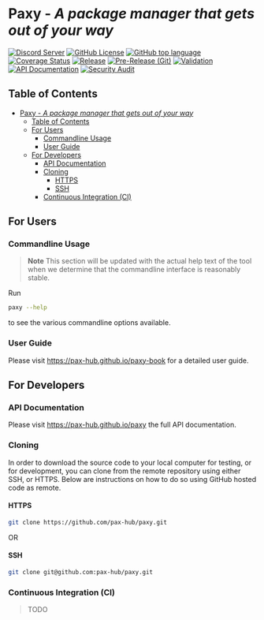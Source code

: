 # Paxy - *A package manager that gets out of your way*

[![Discord Server](https://dcbadge.vercel.app/api/server/vFG57wDxsd?style=flat)](https://discord.gg/vFG57wDxsd)
[![GitHub License](https://img.shields.io/github/license/pax-hub/paxy)](https://www.mozilla.org/en-US/MPL/)
[![GitHub top language](https://img.shields.io/github/languages/top/pax-hub/paxy)](https://www.rust-lang.org/)
[![Coverage Status](https://coveralls.io/repos/github/pax-hub/paxy/badge.svg?branch=main)](https://coveralls.io/github/pax-hub/paxy?branch=main)
[![Release](https://github.com/pax-hub/paxy/actions/workflows/release.yml/badge.svg)](https://github.com/pax-hub/paxy/actions/workflows/release.yml)
[![Pre-Release (Git)](https://github.com/pax-hub/paxy/actions/workflows/pre_release.yml/badge.svg)](https://github.com/pax-hub/paxy/actions/workflows/pre_release.yml)
[![Validation](https://github.com/pax-hub/paxy/actions/workflows/validate.yml/badge.svg)](https://github.com/pax-hub/paxy/actions/workflows/validate.yml)
[![API Documentation](https://github.com/pax-hub/paxy/actions/workflows/docs.yml/badge.svg)](https://github.com/pax-hub/paxy/actions/workflows/docs.yml)
[![Security Audit](https://github.com/pax-hub/paxy/actions/workflows/security_audit.yml/badge.svg)](https://github.com/pax-hub/paxy/actions/workflows/security_audit.yml)

## Table of Contents

- [Paxy - *A package manager that gets out of your way*](#paxy---a-package-manager-that-gets-out-of-your-way)
  - [Table of Contents](#table-of-contents)
  - [For Users](#for-users)
    - [Commandline Usage](#commandline-usage)
    - [User Guide](#user-guide)
  - [For Developers](#for-developers)
    - [API Documentation](#api-documentation)
    - [Cloning](#cloning)
      - [HTTPS](#https)
      - [SSH](#ssh)
    - [Continuous Integration (CI)](#continuous-integration-ci)

## For Users

### Commandline Usage
> **Note** This section will be updated with the actual help text of the tool when we determine that the commandline interface is reasonably stable.

Run 
```sh
paxy --help
```
to see the various commandline options available.

### User Guide
Please visit https://pax-hub.github.io/paxy-book for a detailed user guide.

## For Developers

### API Documentation
Please visit https://pax-hub.github.io/paxy the full API documentation.

### Cloning

In order to download the source code to your local computer for testing, or for development, you can clone from the remote repository using either SSH, or HTTPS. Below are instructions on how to do so using GitHub hosted code as remote.

#### HTTPS

```sh
git clone https://github.com/pax-hub/paxy.git 
```

OR

#### SSH

```sh
git clone git@github.com:pax-hub/paxy.git
```

### Continuous Integration (CI)
> TODO
